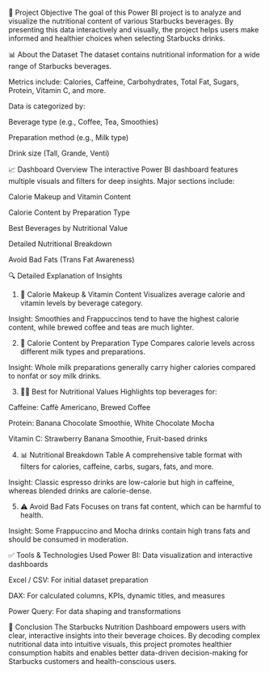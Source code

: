 📌 Project Objective
The goal of this Power BI project is to analyze and visualize the nutritional content of various Starbucks beverages. By presenting this data interactively and visually, the project helps users make informed and healthier choices when selecting Starbucks drinks.

📊 About the Dataset
The dataset contains nutritional information for a wide range of Starbucks beverages.

Metrics include:
Calories, Caffeine, Carbohydrates, Total Fat, Sugars, Protein, Vitamin C, and more.

Data is categorized by:

Beverage type (e.g., Coffee, Tea, Smoothies)

Preparation method (e.g., Milk type)

Drink size (Tall, Grande, Venti)

📈 Dashboard Overview
The interactive Power BI dashboard features multiple visuals and filters for deep insights. Major sections include:

Calorie Makeup and Vitamin Content

Calorie Content by Preparation Type

Best Beverages by Nutritional Value

Detailed Nutritional Breakdown

Avoid Bad Fats (Trans Fat Awareness)

🔍 Detailed Explanation of Insights
1. 🍩 Calorie Makeup & Vitamin Content
Visualizes average calorie and vitamin levels by beverage category.

Insight: Smoothies and Frappuccinos tend to have the highest calorie content, while brewed coffee and teas are much lighter.

2. 🧋 Calorie Content by Preparation Type
Compares calorie levels across different milk types and preparations.

Insight: Whole milk preparations generally carry higher calories compared to nonfat or soy milk drinks.

3. 🏋️‍♂️ Best for Nutritional Values
Highlights top beverages for:

Caffeine: Caffè Americano, Brewed Coffee

Protein: Banana Chocolate Smoothie, White Chocolate Mocha

Vitamin C: Strawberry Banana Smoothie, Fruit-based drinks

4. 📊 Nutritional Breakdown Table
A comprehensive table format with filters for calories, caffeine, carbs, sugars, fats, and more.

Insight: Classic espresso drinks are low-calorie but high in caffeine, whereas blended drinks are calorie-dense.

5. ⚠️ Avoid Bad Fats
Focuses on trans fat content, which can be harmful to health.

Insight: Some Frappuccino and Mocha drinks contain high trans fats and should be consumed in moderation.

✅ Tools & Technologies Used
Power BI: Data visualization and interactive dashboards

Excel / CSV: For initial dataset preparation

DAX: For calculated columns, KPIs, dynamic titles, and measures

Power Query: For data shaping and transformations

🎯 Conclusion
The Starbucks Nutrition Dashboard empowers users with clear, interactive insights into their beverage choices. By decoding complex nutritional data into intuitive visuals, this project promotes healthier consumption habits and enables better data-driven decision-making for Starbucks customers and health-conscious users.
